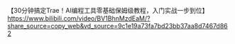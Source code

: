 【30分钟搞定Trae！AI编程工具零基础保姆级教程，入门实战一步到位】 https://www.bilibili.com/video/BV1BhnMzdEaM/?share_source=copy_web&vd_source=9c1e19a73fa7bd23bb37aa8d7467d862

